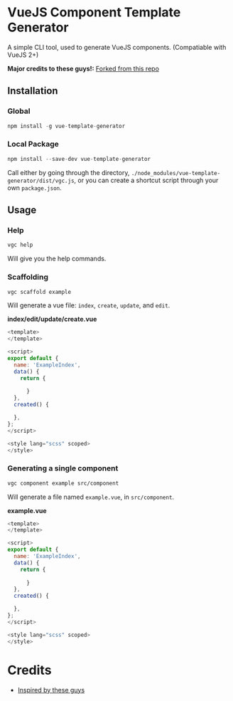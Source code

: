 # VueJS Component Template Generator
A simple CLI tool, used to generate VueJS components. (Compatiable with VueJS 2+)

**Major credits to these guys!:**
[Forked from this repo](https://github.com/NetanelBasal/vue-generate-component)

## Installation

### Global

```js
npm install -g vue-template-generator
```

### Local Package

```js
npm install --save-dev vue-template-generator
```

Call either by going through the directory, `./node_modules/vue-template-generator/dist/vgc.js`, or you can create a shortcut script through your own `package.json`.

## Usage

### Help
```bash
vgc help
```

Will give you the help commands.

### Scaffolding

```bash
vgc scaffold example
```
Will generate a vue file: `index`, `create`, `update`, and `edit`.

**index/edit/update/create.vue**

```js
<template>
</template>

<script>
export default {
  name: 'ExampleIndex',
  data() {
    return {
      
      }
  },
  created() {

  },
};
</script>

<style lang="scss" scoped>
</style>
```

### Generating a single component

```bash
vgc component example src/component
```

Will generate a file named `example.vue`, in `src/component`.

**example.vue**

```js
<template>
</template>

<script>
export default {
  name: 'ExampleIndex',
  data() {
    return {
      
      }
  },
  created() {

  },
};
</script>

<style lang="scss" scoped>
</style>
```

# Credits

- [Inspired by these guys](https://github.com/NetanelBasal/vue-generate-component)